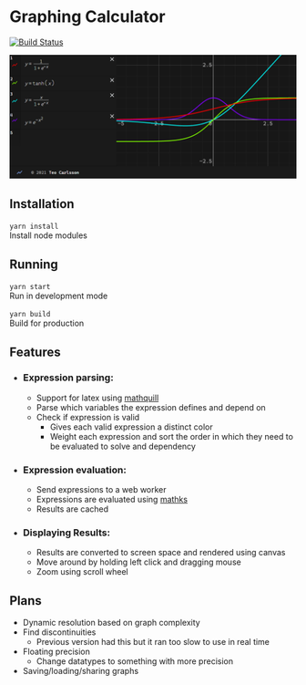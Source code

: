 # Graphing Calculator

[![Build Status](https://circleci.com/gh/Toddez/graphing-calculator.svg?style=svg&circle-token=54d500e2fe51f85d9d4b9cc90b85512ae828e59a)](https://circleci.com/gh/Toddez/graphing-calculator)

![Activation Functions](docs/images/activation-functions.png)  

## Installation
``yarn install``  
Install node modules

## Running
``yarn start``  
Run in development mode

``yarn build``  
Build for production

## Features
- ### Expression parsing:
  - Support for latex using [mathquill](http://mathquill.com/)
  - Parse which variables the expression defines and depend on
  - Check if expression is valid
    - Gives each valid expression a distinct color
    - Weight each expression and sort the order in which they need to be evaluated to solve and dependency
- ### Expression evaluation:
  - Send expressions to a web worker
  - Expressions are evaluated using [mathks](https://mathjs.org/)
  - Results are cached
- ### Displaying Results:
  - Results are converted to screen space and rendered using canvas
  - Move around by holding left click and dragging mouse
  - Zoom using scroll wheel

## Plans
- Dynamic resolution based on graph complexity
- Find discontinuities
  - Previous version had this but it ran too slow to use in real time
- Floating precision
  - Change datatypes to something with more precision
- Saving/loading/sharing graphs
